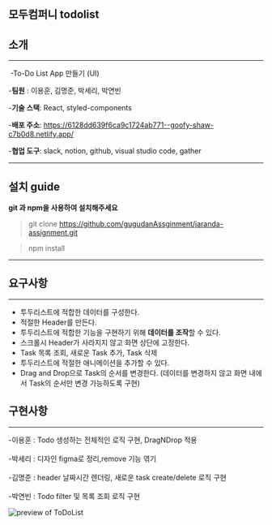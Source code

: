 ## 모두컴퍼니 todolist

## 소개
***
​    -To-Do List App 만들기 (UI)

-**팀원** : 이용훈, 김명준, 박세리, 박연빈

-**기술 스택**: React, styled-components

-**배포 주소**: https://6128dd639f6ca9c1724ab771--goofy-shaw-c7b0d8.netlify.app/

-**협업 도구**: slack, notion, github, visual studio code, gather

------

## 설치 guide

**git 과 npm을 사용하여 설치해주세요**

> git clone https://github.com/gugudanAssginment/jaranda-assignment.git

> npm install

------

## 요구사항
***
- 투두리스트에 적합한 데이터를 구성한다.
- 적절한 Header를 만든다.
- 투두리스트에 적합한 기능을 구현하기 위해 **데이터를 조작**할 수 있다.
- 스크롤시 Header가 사라지지 않고 화면 상단에 고정한다.
- Task 목록 조회, 새로운 Task 추가, Task 삭제
- 투두리스트에 적절한 애니메이션을 추가할 수 있다.
- Drag and Drop으로 Task의 순서를 변경한다.
(데이터를 변경하지 않고 화면 내에서 Task의 순서만 변경 가능하도록 구현)

## 구현사항
***

-이용훈 : Todo 생성하는 전체적인 로직 구현, DragNDrop 적용 <br/>
<br/>
-박세리 : 디자인 figma로 정리,remove 기능 엮기<br/>
<br/>
-김명준 : header 날짜시간 렌더링, 새로운 task create/delete 로직 구현<br/>
<br/>
-박연빈 : Todo filter 및 목록 조회 로직 구현<br/>

![preview of ToDoList](https://ifh.cc/g/JSSobo.jpg)
